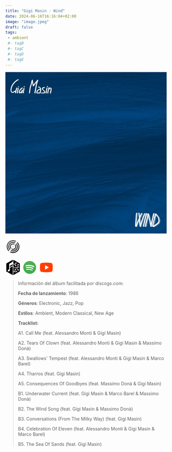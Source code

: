 ```yaml
---
title: "Gigi Masin - Wind"
date: 2024-06-16T16:16:04+02:00
image: "image.jpeg"
draft: false
tags:
 - ambient
 #- tagB
 #- tagC
 #- tagD
 #- tagE
---
```

![cover](image.jpeg (Gigi-Masin - Wind))
 
<!-- [![bandcamp](../links/svg/bandcamp.png (bandcamp))]() -->
[![discogs](../links/svg/discogs.png (discogs))](https://www.discogs.com/master/874497)

[![musicbrainz](../links/svg/musicbrainz.png (musicbrainz))](https://musicbrainz.org/release/94df277e-865b-48ac-a61b-cf95dbb6f306)
[![spotify](../links/svg/spotify.png (putify))](https://open.spotify.com/album/0WarGVGAHMzf6DgCfz3pbC)
[![youtube](../links/svg/youtube.png (youtube))](https://www.youtube.com/playlist?list=PLie_rHAEXPN1mEGWEUQ4iTXMPyvsSkVhk)
 
> Información del álbum facilitada por discogs.com:
> 
> **Fecha de lanzamiento**: 1986
> 
> **Géneros**: Electronic, Jazz, Pop
> 
> **Estilos**: Ambient, Modern Classical, New Age
> 
> **Tracklist:**
> 
>   A1. Call Me 
> (feat. Alessandro Monti & Gigi Masin)   
> 
>   A2. Tears Of Clown 
> (feat. Alessandro Monti & Gigi Masin & Massimo Donà)   
> 
>   A3. Swallows' Tempest 
> (feat. Alessandro Monti & Gigi Masin & Marco Barel)   
> 
>   A4. Tharros 
> (feat. Gigi Masin)   
> 
>   A5. Consequences Of Goodbyes 
> (feat. Massimo Donà & Gigi Masin)   
> 
>   B1. Underwater Current 
> (feat. Gigi Masin & Marco Barel & Massimo Donà)   
> 
>   B2. The Wind Song 
> (feat. Gigi Masin & Massimo Donà)   
> 
>   B3. Conversations (From The Milky Way) 
> (feat. Gigi Masin)   
> 
>   B4. Celebration Of Eleven 
> (feat. Alessandro Monti & Gigi Masin & Marco Barel)   
> 
>   B5. The Sea Of Sands 
> (feat. Gigi Masin)   
> 
